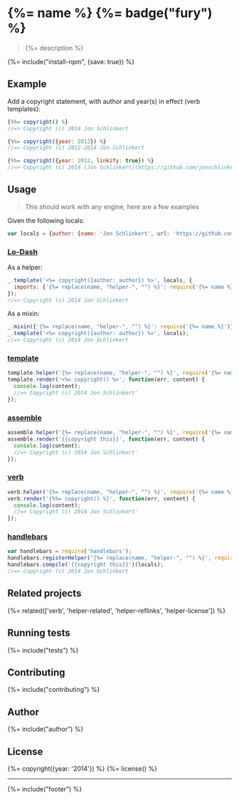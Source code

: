 # {%= name %} {%= badge("fury") %}

> {%= description %}

{%= include("install-npm", {save: true}) %}


## Example

Add a copyright statement, with author and year(s) in effect (verb templates):

```js
{%%= copyright() %}
//=> Copyright (c) 2014 Jon Schlinkert

{%%= copyright({year: 2012}) %}
//=> Copyright (c) 2012-2014 Jon Schlinkert

{%%= copyright({year: 2012, linkify: true}) %}
//=> Copyright (c) 2014 [Jon Schlinkert](https://github.com/jonschlinkert)
```

## Usage

> This should work with any engine, here are a few examples

Given the following locals:

```js
var locals = {author: {name: 'Jon Schlinkert', url: 'https://github.com/jonschlinkert'}};
```

### [Lo-Dash](https://github.com/jonschlinkert/template)

As a helper:

```js
_.template('<%= copyright({author: author}) %>', locals, {
  imports: {'{%= replace(name, "helper-", "") %}': require('{%= name %}')}
});
//=> Copyright (c) 2014 Jon Schlinkert
```

As a mixin:

```js
_.mixin({'{%= replace(name, "helper-", "") %}': require('{%= name %}')});
_.template('<%= copyright({author: author}) %>', locals);
//=> Copyright (c) 2014 Jon Schlinkert
```

### [template](https://github.com/jonschlinkert/template)

```js
template.helper('{%= replace(name, "helper-", "") %}', require('{%= name %}'));
template.render('<%= copyright() %>', function(err, content) {
  console.log(content);
  //=> Copyright (c) 2014 Jon Schlinkert'
});
```

### [assemble](https://github.com/assemble/assemble)

```js
assemble.helper('{%= replace(name, "helper-", "") %}', require('{%= name %}'));
assemble.render('{{copyright this}}', function(err, content) {
  console.log(content);
  //=> Copyright (c) 2014 Jon Schlinkert'
});
```

### [verb](https://github.com/jonschlinkert/verb)

```js
verb.helper('{%= replace(name, "helper-", "") %}', require('{%= name %}'));
verb.render('{%%= copyright() %}', function(err, content) {
  console.log(content);
  //=> Copyright (c) 2014 Jon Schlinkert'
});
```

### [handlebars](https://github.com/wycats/handlebars.js/)

```js
var handlebars = require('handlebars');
handlebars.registerHelper('{%= replace(name, "helper-", "") %}', require('{%= name %}'));
handlebars.compile('{{copyright this}}')(locals);
//=> Copyright (c) 2014 Jon Schlinkert
```


## Related projects
{%= related(['verb', 'helper-related', 'helper-reflinks', 'helper-license']) %}

## Running tests
{%= include("tests") %}

## Contributing
{%= include("contributing") %}

## Author
{%= include("author") %}

## License
{%= copyright({year: '2014'}) %}
{%= license() %}

***

{%= include("footer") %}